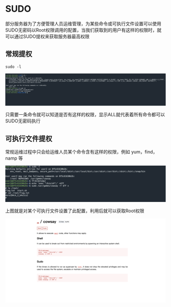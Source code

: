 # SUDO

部分服务器为了方便管理人员运维管理，为某些命令或可执行文件设置可以使用SUDO无密码以Root权限调用的配置，当我们获取到的用户有这样的权限时，就可以通过SUDO提权来获取服务器最高权限

## 常规提权

```
sudo -l
```

![image-20220602104535839](../../../.vuepress/public/img/image-20220602104535839.png)

只需要一条命令就可以知道是否有这样的权限，显示ALL就代表着所有命令都可以SUDO无密码执行

## 可执行文件提权

常规运维过程中只会给运维人员某个命令含有这样的权限，例如 yum，find，namp 等

![image.png](../../../.vuepress/public/img/1653833183112-d8b325ea-80cf-4c8d-b423-7dd0d0ed75fb.png)

上图就是对某个可执行文件设置了此配置，利用后就可以获取Root权限

![image-20220602104936974](../../../.vuepress/public/img/image-20220602104936974.png)